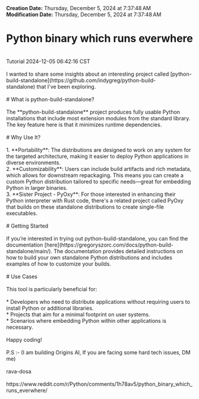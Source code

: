 <div><b>Creation Date:</b> Thursday, December 5, 2024 at 7:37:48 AM<br></div>
<div><b>Modification Date:</b> Thursday, December 5, 2024 at 7:37:48 AM<br></div>
<div><h1>Python binary which runs everwhere</h1></div>
<div><br></div>
<div>Tutorial 2024-12-05 06:42:16 CST</div>
<div><br></div>
<div>I wanted to share some insights about an interesting project called [python-build-standalone](https://github.com/indygreg/python-build-standalone) that I've been exploring.</div>
<div><br></div>
<div># What is python-build-standalone?</div>
<div><br></div>
<div>The **python-build-standalone** project produces fully usable Python installations that include most extension modules from the standard library. The key feature here is that it minimizes runtime dependencies.</div>
<div><br></div>
<div># Why Use It?</div>
<div><br></div>
<div>1. **Portability**: The distributions are designed to work on any system for the targeted architecture, making it easier to deploy Python applications in diverse environments.</div>
<div>2. **Customizability**: Users can include build artifacts and rich metadata, which allows for downstream repackaging. This means you can create a custom Python distribution tailored to specific needs—great for embedding Python in larger binaries.</div>
<div>3. **Sister Project - PyOxy**: For those interested in enhancing their Python interpreter with Rust code, there's a related project called PyOxy that builds on these standalone distributions to create single-file executables.</div>
<div><br></div>
<div># Getting Started</div>
<div><br></div>
<div>If you’re interested in trying out python-build-standalone, you can find the documentation [here](https://gregoryszorc.com/docs/python-build-standalone/main/). The documentation provides detailed instructions on how to build your own standalone Python distributions and includes examples of how to customize your builds.</div>
<div><br></div>
<div># Use Cases</div>
<div><br></div>
<div>This tool is particularly beneficial for:</div>
<div><br></div>
<div>* Developers who need to distribute applications without requiring users to install Python or additional libraries.</div>
<div>* Projects that aim for a minimal footprint on user systems.</div>
<div>* Scenarios where embedding Python within other applications is necessary.</div>
<div><br></div>
<div>Happy coding!</div>
<div><br></div>
<div>P.S :- (I am building Origins AI, If you are facing some hard tech issues, DM me)</div>
<div><br></div>
<div>rava-dosa</div>
<div><br></div>
<div>https://www.reddit.com/r/Python/comments/1h78av5/python_binary_which_runs_everwhere/</div>

